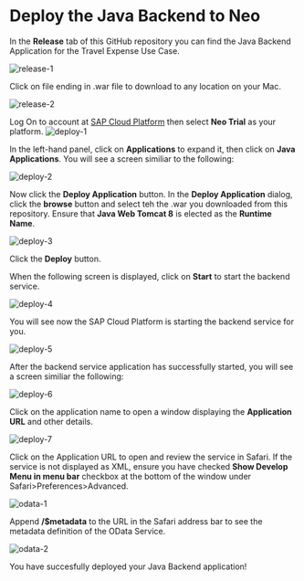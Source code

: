 # Deploy the Java Backend to Neo

In the **Release** tab of this GitHub repository you can find the Java Backend Application for the Travel Expense Use Case. 

![release-1](https://user-images.githubusercontent.com/9074514/60281608-82cefc00-9905-11e9-8b6c-26ef8b95b720.png)

Click on file ending in .war file to download to any location on your Mac.

![release-2](https://user-images.githubusercontent.com/9074514/60281609-82cefc00-9905-11e9-867b-cb63fb6de870.png)

Log On to account at [SAP Cloud Platform](https://account.hanatrial.ondemand.com/) then select **Neo Trial** as your platform.
![deploy-1](https://user-images.githubusercontent.com/9074514/60281889-156f9b00-9906-11e9-885d-a21d0221489d.png)

In the left-hand panel, click on **Applications** to expand it, then click on **Java Applications**. You will see a screen similiar to the following:

![deploy-2](https://user-images.githubusercontent.com/9074514/60281890-156f9b00-9906-11e9-8a3b-58c1370be7ef.png)

Now click the **Deploy Application** button. In the **Deploy Application** dialog, click the **browse** button and select teh the .war you downloaded from this repository. Ensure that **Java Web Tomcat 8** is elected as the **Runtime Name**.

![deploy-3](https://user-images.githubusercontent.com/9074514/60282946-654f6180-9908-11e9-9056-fe360a61cb65.png)

Click the **Deploy** button.

When the following screen is displayed, click on **Start** to start the backend service.

![deploy-4](https://user-images.githubusercontent.com/9074514/60282947-654f6180-9908-11e9-95a2-90d346ffff96.png)

You will see now the SAP Cloud Platform is starting the backend service for you.

![deploy-5](https://user-images.githubusercontent.com/9074514/60282948-654f6180-9908-11e9-902f-faaf8fc60b64.png)

After the backend service application has successfully started, you will see a screen similiar the following:

![deploy-6](https://user-images.githubusercontent.com/9074514/60282949-654f6180-9908-11e9-9a92-af77faec8061.png)

Click on the application name to open a window displaying the **Application URL** and other details.

![deploy-7](https://user-images.githubusercontent.com/9074514/60282950-65e7f800-9908-11e9-9851-bba888d46186.png)

Click on the Application URL to open and review the service in Safari. If the service is not displayed as XML, ensure you have checked **Show Develop Menu in menu bar** checkbox at the bottom of the window under Safari>Preferences>Advanced.

![odata-1](https://user-images.githubusercontent.com/9074514/60282952-65e7f800-9908-11e9-8fa2-60fe6d9eef31.png)

Append **/$metadata** to the URL in the Safari address bar to see the metadata definition of the OData Service.

![odata-2](https://user-images.githubusercontent.com/9074514/60282954-65e7f800-9908-11e9-9b73-d9ed4e4d4334.png)

You have succesfully deployed your Java Backend application!
